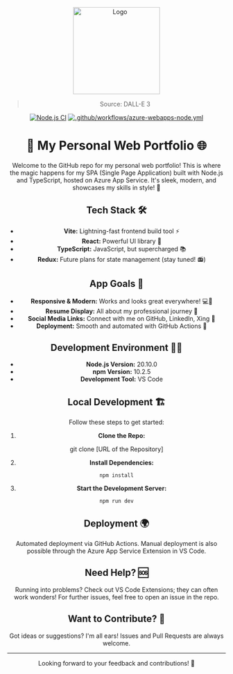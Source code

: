 <div align="center">
<a href="https://github.com/NicoFilips/AzureAppService.NicoFilips.de/">
  <img src="https://user-images.githubusercontent.com/35654361/290832997-2cc4e786-2b13-4be8-a0c9-3048bf7d59bc.png" alt="Logo" width="200" height="200">
</a>

<blockquote>
  <p>Source: DALL-E 3</p>
</blockquote>

[![Node.js CI](https://github.com/NicoFilips/AzureAppService.NicoFilips/actions/workflows/node.js.yml/badge.svg)](https://github.com/NicoFilips/AzureAppService.NicoFilips/actions/workflows/node.js.yml)
[![.github/workflows/azure-webapps-node.yml](https://github.com/NicoFilips/AzureAppService.NicoFilips/actions/workflows/deploy-Azure.yml/badge.svg)](https://github.com/NicoFilips/AzureAppService.NicoFilips/actions/workflows/deploy-Azure.yml)

# 🚀 My Personal Web Portfolio 🌐

Welcome to the GitHub repo for my personal web portfolio! This is where the magic happens for my SPA (Single Page Application) built with Node.js and TypeScript, hosted on Azure App Service. It's sleek, modern, and showcases my skills in style! 🌟

## Tech Stack 🛠️

- **Vite:** Lightning-fast frontend build tool ⚡
- **React:** Powerful UI library 🎨
- **TypeScript:** JavaScript, but supercharged 📚
- **Redux:** Future plans for state management (stay tuned! 📻)

## App Goals 🎯

- **Responsive & Modern:** Works and looks great everywhere! 💻📱
- **Resume Display:** All about my professional journey 📄
- **Social Media Links:** Connect with me on GitHub, LinkedIn, Xing 🔗
- **Deployment:** Smooth and automated with GitHub Actions 🚚

## Development Environment 🧑‍💻

- **Node.js Version:** 20.10.0
- **npm Version:** 10.2.5
- **Development Tool:** VS Code

## Local Development 🏗️

Follow these steps to get started:

1. **Clone the Repo:**

git clone [URL of the Repository]



2. **Install Dependencies:**
```
npm install
```

3. **Start the Development Server:**
```
npm run dev
```

## Deployment 🌍

Automated deployment via GitHub Actions. Manual deployment is also possible through the Azure App Service Extension in VS Code.

## Need Help? 🆘

Running into problems? Check out VS Code Extensions; they can often work wonders! For further issues, feel free to open an issue in the repo.

## Want to Contribute? 🤝

Got ideas or suggestions? I'm all ears! Issues and Pull Requests are always welcome.

---

Looking forward to your feedback and contributions! 🙌
